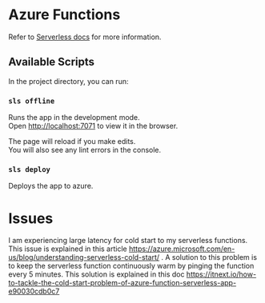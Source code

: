 # Azure Functions

Refer to [Serverless docs](https://serverless.com/framework/docs/providers/azure/guide/intro/) for more information.

## Available Scripts

In the project directory, you can run:

### `sls offline`

Runs the app in the development mode.<br />
Open [http://localhost:7071](http://localhost:7071) to view it in the browser.

The page will reload if you make edits.<br />
You will also see any lint errors in the console.

### `sls deploy`

Deploys the app to azure.

# Issues
I am experiencing large latency for cold start to my serverless functions. This issue is explained in this article https://azure.microsoft.com/en-us/blog/understanding-serverless-cold-start/ . A solution to this problem is to keep the serverless function continuously warm by pinging the function every 5 minutes. This solution is explained in this doc https://itnext.io/how-to-tackle-the-cold-start-problem-of-azure-function-serverless-app-e90030cdb0c7
